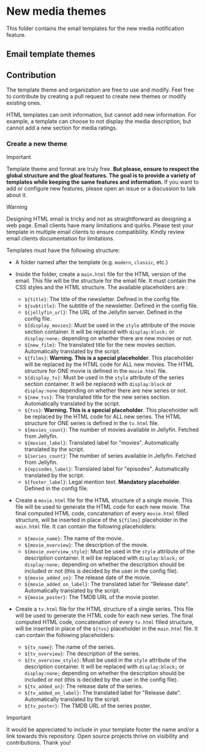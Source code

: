 # New media themes

This folder contains the email templates for the new media notification feature.

## Email template themes 

## Contribution

The template theme and organization are free to use and modify. Feel free to contribute by creating a pull request to create new themes or modify existing ones.

HTML templates can omit information, but cannot add new information. For example, a template can choose to not display the media description, but cannot add a new section for media ratings.

### Create a new theme

> [!IMPORTANT]
> Template theme and format are truly free. **But please, ensure to respect the global structure and the gloal features. The goal is to provide a variety of templates while keeping the same features and information.** If you want to add or configure new features, please open an issue or a discussion to talk about it.

> [!WARNING]
> Designing HTML email is tricky and not as straightforward as designing a web page. Email clients have many limitations and quirks. Please test your template in multiple email clients to ensure compatibility. Kindly review email clients documentation for limitations.

Templates must have the following structure:
- A folder named after the template (e.g. `modern`, `classic`, etc.)
- Inside the folder, create a `main.html` file for the HTML version of the email. This file will be the structure for the email file. It must contain the CSS styles and the HTML structure. The available placeholders are : 
    - `${title}`: The title of the newsletter. Defined in the config file. 
    - `${subtitle}`: The subtitle of the newsletter. Defined in the config file. 
    - `${jellyfin_url}`: The URL of the Jellyfin server. Defined in the config file.
    - `${display_movies}`: Must be used in the `style` attribute of the movie section container. It will be replaced with `display:block;` or `display:none;` depending on whether there are new movies or not.
    - `${new_film}`: The translated title for the new movies section. Automatically translated by the script.
    - `${films}`: **Warning. This is a special placeholder**. This placeholder will be replaced by the HTML code for ALL new movies. The HTML structure for ONE movie is defined in the `movie.html` file. 
    - `${display_tv}`: Must be used in the `style` attribute of the series section container. It will be replaced with `display:block` or `display:none` depending on whether there are new series or not.
    - `${new_tvs}`: The translated title for the new series section. Automatically translated by the script.
    - `${tvs}`: **Warning. This is a special placeholder**. This placeholder will be replaced by the HTML code for ALL new series. The HTML structure for ONE series is defined in the `tv.html` file.
    - `${movies_count}`: The number of movies available in Jellyfin. Fetched from Jellyfin.
    - `${movies_label}`: Translated label for "movies". Automatically translated by the script.
    - `${series_count}`: The number of series available in Jellyfin. Fetched from Jellyfin.
    - `${episodes_label}`: Translated label for "episodes". Automatically translated by the script.
    - `${footer_label}`: Legal mention text. **Mandatory placeholder**. Defined in the config file.
- Create a `movie.html` file for the HTML structure of a single movie. This file will be used to generate the HTML code for each new movie. The final computed HTML code, concatenation of every `movie.html` filled structure, will be inserted in place of the `${films}` placeholder in the `main.html` file. It can contain the following placeholders:
    - `${movie_name}`: The name of the movie.
    - `${movie_overview}`: The description of the movie.
    - `${movie_overview_style}`: Must be used in the `style` attribute of the description container. It will be replaced with `display:block;` or `display:none;` depending on whether the description should be included or not (this is decided by the user in the config file).
    - `${movie_added_on}`: The release date of the movie.
    - `${movie_added_on_label}`: The translated label for "Release date". Automatically translated by the script.
    - `${movie_poster}`: The TMDB URL of the movie poster.

- Create a `tv.html` file for the HTML structure of a single series. This file will be used to generate the HTML code for each new series. The final computed HTML code, concatenation of every `tv.html` filled structure, will be inserted in place of the `${tvs}` placeholder in the `main.html` file. It can contain the following placeholders:
    - `${tv_name}`: The name of the series.
    - `${tv_overview}`: The description of the series.
    - `${tv_overview_style}`: Must be used in the `style` attribute of the description container. It will be replaced with `display:block;` or `display:none;` depending on whether the description should be included or not (this is decided by the user in the config file).
    - `${tv_added_on}`: The release date of the series.
    - `${tv_added_on_label}`: The translated label for "Release date". Automatically translated by the script.
    - `${tv_poster}`: The TMDB URL of the series poster.




> [!IMPORTANT]
> It would be appreciated to include in your template footer the name and/or a link towards this repository. Open source projects thrive on visibility and contributions. Thank you!